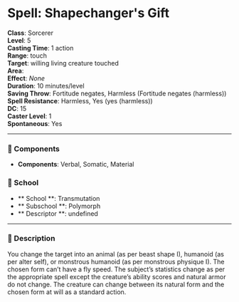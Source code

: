 
# Spell: Shapechanger's Gift
**Class**: Sorcerer  
**Level**: 5  
**Casting Time**: 1 action  
**Range**: touch  
**Target**: willing living creature touched  
**Area**:   
**Effect**: _None_  
**Duration**: 10 minutes/level  
**Saving Throw**: Fortitude negates, Harmless (Fortitude negates (harmless))  
**Spell Resistance**: Harmless, Yes (yes (harmless))  
**DC**: 15  
**Caster Level**: 1  
**Spontaneous**: Yes

---

### 🔮 Components
- **Components**: Verbal, Somatic, Material

### 🏫 School
- ** School **: Transmutation
- ** Subschool **: Polymorph
- ** Descriptor **: undefined
---

### 📜 Description
You change the target into an animal (as per beast shape I), humanoid (as per alter self), or monstrous humanoid (as per monstrous physique I). The chosen form can’t have a fly speed. The subject’s statistics change as per the appropriate spell except the creature’s ability scores and natural armor do not change. The creature can change between its natural form and the chosen form at will as a standard action.
